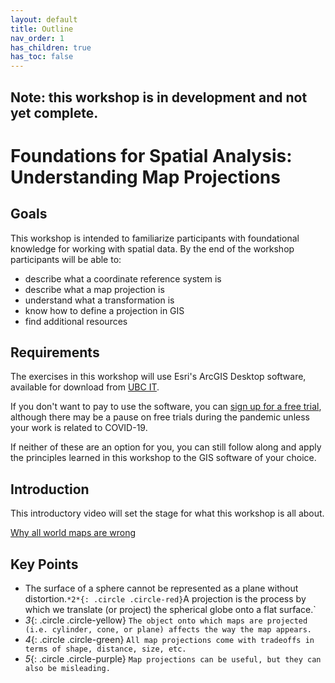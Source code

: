```yaml
---
layout: default
title: Outline
nav_order: 1
has_children: true
has_toc: false
---
```

## Note: this workshop is in development and not yet complete.

# Foundations for Spatial Analysis: Understanding Map Projections

## Goals

This workshop is intended to familiarize participants with foundational knowledge for working with spatial data. By the end of the workshop participants will be able to:

- describe what a coordinate reference system is
- describe what a map projection is
- understand what a transformation is
- know how to define a projection in GIS
- find additional resources

## Requirements

The exercises in this workshop will use Esri's ArcGIS Desktop software, available for download from [UBC IT](http://gis.ubc.ca/software/).

If you don't want to pay to use the software, you can [sign up for a free trial](https://www.esri.com/en-us/arcgis/trial?rmedium=esri_com_redirects01&rsource=https://links.esri.com/pro/trial), although there may be a pause on free trials during the pandemic unless your work is related to COVID-19.

If neither of these are an option for you, you can still follow along and apply the principles learned in this workshop to the GIS software of your choice.

## Introduction

This introductory video will set the stage for what this workshop is all about.

[Why all world maps are wrong](https://www.youtube.com/watch?v=kIID5FDi2JQ)

## Key Points

* The surface of a sphere cannot be represented as a plane without distortion.`
*2*{: .circle .circle-red} `A projection is the process by which we translate (or project) the spherical globe onto a flat surface.`
* *3*{: .circle .circle-yellow} `The object onto which maps are projected (i.e. cylinder, cone, or plane) affects the way the map appears.`
* *4*{: .circle .circle-green} `All map projections come with tradeoffs in terms of shape, distance, size, etc.`
* *5*{: .circle .circle-purple} `Map projections can be useful, but they can also be misleading.` 


 
